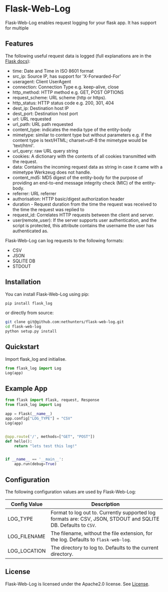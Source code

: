 # Flask-Web-Log
Flask-Web-Log enables request logging for your flask app. It has support for multiple


## Features
The following useful request data is logged (full explanations are in the [Flask docs](https://flask.palletsprojects.com/en/1.0.x/api/#flask.Request)):
- time: Date and Time in ISO 8601 format
- src_ip: Source IP, has support for 'X-Forwarded-For'
- useragent: Client UserAgent
- connection: Connection Type e.g. keep-alive, close
- http_method: HTTP method e.g. GET, POST OPTIONS
- request_scheme: URL scheme (http or https).
- http_status: HTTP status code e.g. 200, 301, 404
- dest_ip: Destination host IP
- dest_port: Destination host port
- url: URL requested
- url_path: URL path requested
- content_type: indicates the media type of the entity-body
- mimetype: similar to content type but without parameters e.g. if the content type is text/HTML; charset=utf-8 the mimetype would be 'text/html'.
- url_query: raw URL query string
- cookies: A dictionary with the contents of all cookies transmitted with the request.
- data: Contains the incoming request data as string in case it came with a mimetype Werkzeug does not handle.
- content_md5: MD5 digest of the entity-body for the purpose of providing an end-to-end message integrity check (MIC) of the entity-body.
- referrer: URL referrer
- authorisation: HTTP basic/digest authorization header
- duration - Request duration from the time the request was received to the time the request was replied to
- request_id: Correlates HTTP requests between the client and server.
- user(remote_user): If the server supports user authentication, and the script is protected, this attribute contains the username the user has authenticated as.


Flask-Web-Log can log requests to the following formats:
- CSV
- JSON
- SQLITE DB
- STDOUT

## Installation

You can install Flask-Web-Log using pip:
```bash
pip install flask_log
```
or directly from source:
```bash
git clone git@github.com:nethunters/flask-web-log.git
cd flask-web-log
python setup.py install
```

## Quickstart
Import flask_log and initialise.
```python
from flask_log import Log
Log(app)
```

## Example App
```python
from flask import Flask, request, Response
from flask_log import Log

app = Flask(__name__)
app.config["LOG_TYPE"] = "CSV"
Log(app)


@app.route('/', methods=["GET", "POST"])
def hello():
    return "lets test this log!"


if __name__ == '__main__':
    app.run(debug=True)

```

## Configuration
The following configuration values are used by Flask-Web-Log:

| Config Value  	| Description                                                                                            	|
|---------------	|--------------------------------------------------------------------------------------------------------	|
| LOG_TYPE      	| Format to log out to. Currently supported log formats are: CSV, JSON, STDOUT and SQLITE DB. Defaults to `CSV`. 	|                                                       	|
| LOG_FILENAME  	| The filename, without the file extension, for the log. Defaults to `flask-web-log`.                        	|
| LOG_LOCATION  	| The directory to log to. Defaults to the current directory.                                            	|

## License
Flask-Web-Log is licensed under the Apache2.0 license. See [License](https://github.com/nethunterslabs/flask-web-log/blob/master/LICENSE).
